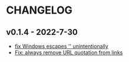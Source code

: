 
# CHANGELOG
## v0.1.4 - 2022-7-30
- [fix Windows escapes '\' unintentionally](https://github.com/Jackiexiao/mkdocs-roamlinks-plugin/pull/2)
- [Fix: always remove URL quotation from links](https://github.com/Jackiexiao/mkdocs-roamlinks-plugin/pull/1)